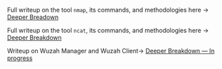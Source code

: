 Full writeup on the tool `nmap`, its commands, and methodologies here → [Deeper Breadown](/notes/expanded/cyber_tools/NMAP_Writeup.md)

Full writeup on the tool `ncat`, its commands, and methodologies here → [Deeper Breakdown](/notes/expanded/cyber_tools/NCAT_Writeup.md)

Writeup on Wuzah Manager and Wuzah Client→ [Deeper Breakdown — In progress](/notes/expanded/cyber_tools/wazuh/Wazuh_Writeup.md)

